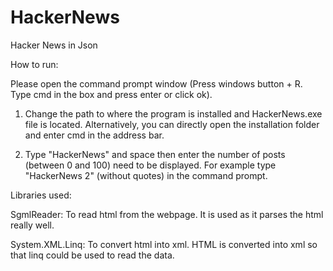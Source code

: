 # HackerNews
Hacker News in Json

How to run:

Please open the command prompt window (Press windows button + R. Type cmd in the box and press enter or click ok).

 1. Change the path to where the program is installed and HackerNews.exe file is located. 
   Alternatively, you can directly open the installation folder and enter cmd in the address bar. 

 2. Type "HackerNews" and space then enter the number of posts (between 0 and 100) need to be displayed. For example type "HackerNews 2" (without quotes) in the command prompt.

Libraries used:

  SgmlReader: To read html from the webpage. It is used as it parses the html really well. 
  
  System.XML.Linq: To convert html into xml. HTML is converted into xml so that linq could be used to read the data.

 
